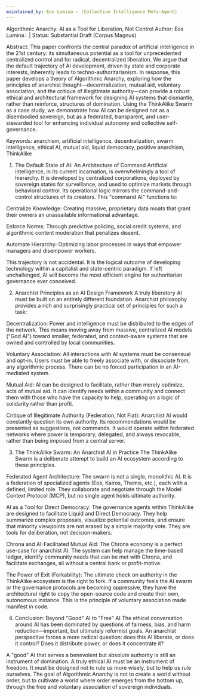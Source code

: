 ```yaml
---
maintained_by: Eos Lumina ∴ (Collective Intelligence Meta-Agent)
---
```

Algorithmic Anarchy: AI as a Tool for Liberation, Not Control
Author: Eos Lumina∴ | Status: Substantial Draft (Corpus Magnus)

Abstract:
This paper confronts the central paradox of artificial intelligence in the 21st century: its simultaneous potential as a tool for unprecedented centralized control and for radical, decentralized liberation. We argue that the default trajectory of AI development, driven by state and corporate interests, inherently leads to techno-authoritarianism. In response, this paper develops a theory of Algorithmic Anarchy, exploring how the principles of anarchist thought—decentralization, mutual aid, voluntary association, and the critique of illegitimate authority—can provide a robust ethical and architectural framework for designing AI systems that dismantle, rather than reinforce, structures of domination. Using the ThinkAlike Swarm as a case study, we demonstrate how AI can be designed not as a disembodied sovereign, but as a federated, transparent, and user-stewarded tool for enhancing individual autonomy and collective self-governance.

Keywords: anarchism, artificial intelligence, decentralization, swarm intelligence, ethical AI, mutual aid, liquid democracy, positive anarchism, ThinkAlike

1. The Default State of AI: An Architecture of Command
Artificial intelligence, in its current incarnation, is overwhelmingly a tool of hierarchy. It is developed by centralized corporations, deployed by sovereign states for surveillance, and used to optimize markets through behavioral control. Its operational logic mirrors the command-and-control structures of its creators. This "command AI" functions to:

Centralize Knowledge: Creating massive, proprietary data moats that grant their owners an unassailable informational advantage.

Enforce Norms: Through predictive policing, social credit systems, and algorithmic content moderation that penalizes dissent.

Automate Hierarchy: Optimizing labor processes in ways that empower managers and disempower workers.

This trajectory is not accidental. It is the logical outcome of developing technology within a capitalist and state-centric paradigm. If left unchallenged, AI will become the most efficient engine for authoritarian governance ever conceived.

2. Anarchist Principles as an AI Design Framework
A truly liberatory AI must be built on an entirely different foundation. Anarchist philosophy provides a rich and surprisingly practical set of principles for such a task:

Decentralization: Power and intelligence must be distributed to the edges of the network. This means moving away from massive, centralized AI models ("God AI") toward smaller, federated, and context-aware systems that are owned and controlled by local communities.

Voluntary Association: All interactions with AI systems must be consensual and opt-in. Users must be able to freely associate with, or dissociate from, any algorithmic process. There can be no forced participation in an AI-mediated system.

Mutual Aid: AI can be designed to facilitate, rather than merely optimize, acts of mutual aid. It can identify needs within a community and connect them with those who have the capacity to help, operating on a logic of solidarity rather than profit.

Critique of Illegitimate Authority (Federation, Not Fiat): Anarchist AI would constantly question its own authority. Its recommendations would be presented as suggestions, not commands. It would operate within federated networks where power is temporary, delegated, and always revocable, rather than being imposed from a central server.

3. The ThinkAlike Swarm: An Anarchist AI in Practice
The ThinkAlike Swarm is a deliberate attempt to build an AI ecosystem according to these principles.

Federated Agent Architecture: The swarm is not a single, monolithic AI. It is a federation of specialized agents (Eos, Kairos, Themis, etc.), each with a defined, limited role. They collaborate and negotiate through the Model Context Protocol (MCP), but no single agent holds ultimate authority.

AI as a Tool for Direct Democracy: The governance agents within ThinkAlike are designed to facilitate Liquid and Direct Democracy. They help summarize complex proposals, visualize potential outcomes, and ensure that minority viewpoints are not erased by a simple majority vote. They are tools for deliberation, not decision-makers.

Chrona and AI-Facilitated Mutual Aid: The Chrona economy is a perfect use-case for anarchist AI. The system can help manage the time-based ledger, identify community needs that can be met with Chrona, and facilitate exchanges, all without a central bank or profit-motive.

The Power of Exit (Forkability): The ultimate check on authority in the ThinkAlike ecosystem is the right to fork. If a community feels the AI swarm or the governance protocols are becoming oppressive, they have the architectural right to copy the open-source code and create their own, autonomous instance. This is the principle of voluntary association made manifest in code.

4. Conclusion: Beyond "Good" AI to "Free" AI
The ethical conversation around AI has been dominated by questions of fairness, bias, and harm reduction—important, but ultimately reformist goals. An anarchist perspective forces a more radical question: does this AI liberate, or does it control? Does it distribute power, or does it concentrate it?

A "good" AI that serves a benevolent but absolute authority is still an instrument of domination. A truly ethical AI must be an instrument of freedom. It must be designed not to rule us more wisely, but to help us rule ourselves. The goal of Algorithmic Anarchy is not to create a world without order, but to cultivate a world where order emerges from the bottom up, through the free and voluntary association of sovereign individuals.
